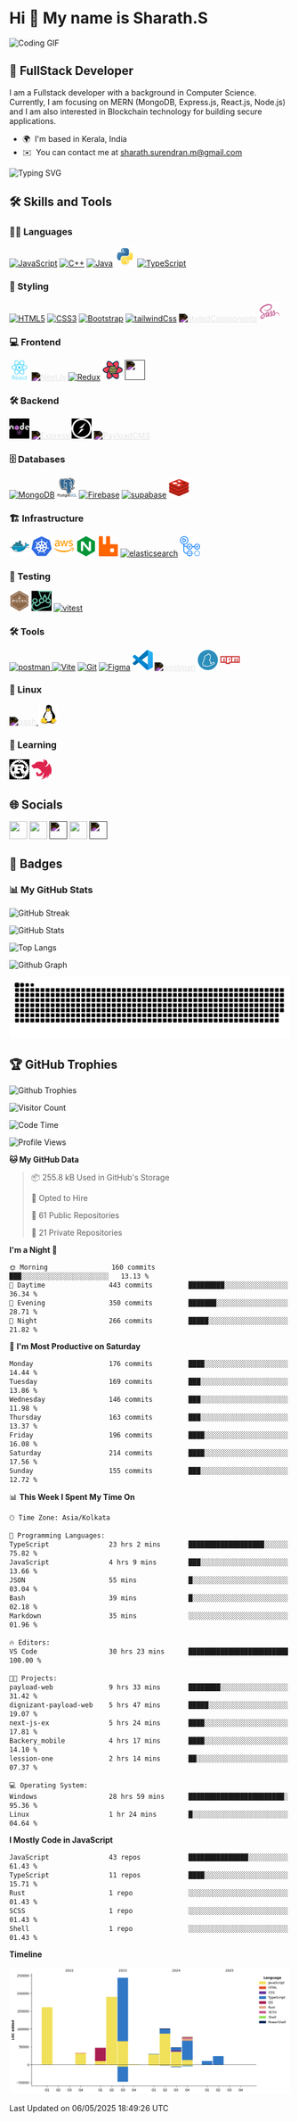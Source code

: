 # Hi 👋 My name is Sharath.S

<img src="https://media.giphy.com/media/qgQUggAC3Pfv687qPC/giphy.gif" width="500" height="300" alt="Coding GIF" />

## 🚀 FullStack Developer

I am a Fullstack developer with a background in Computer Science. Currently, I am focusing on MERN (MongoDB, Express.js, React.js, Node.js) and I am also interested in Blockchain technology for building secure applications.

- 🌍  I'm based in Kerala, India
- ✉️  You can contact me at [sharath.surendran.m@gmail.com](mailto:sharath.surendran.m@gmail.com)

![Typing SVG](https://readme-typing-svg.herokuapp.com?font=Fira+Code&size=24&duration=4000&pause=500&color=36BCF7&width=1200&lines=%22Success+is+the+sum+of+small+efforts%2C+repeated+day+in+and+day+out.%22+%E2%80%94Robert+Collier)

## 🛠️ Skills and Tools

### 🧑‍💻 Languages

<p align="left">
<a href="https://developer.mozilla.org/en-US/docs/Web/JavaScript" target="_blank" rel="noreferrer"><img src="https://raw.githubusercontent.com/danielcranney/readme-generator/main/public/icons/skills/javascript-colored.svg" width="36" height="36" alt="JavaScript" /></a>
<a href="https://docs.microsoft.com/en-us/cpp/?view=msvc-170" target="_blank" rel="noreferrer"><img src="https://raw.githubusercontent.com/danielcranney/readme-generator/main/public/icons/skills/cplusplus-colored.svg" width="36" height="36" alt="C++" /></a>
<a href="https://www.oracle.com/java/" target="_blank" rel="noreferrer"><img src="https://raw.githubusercontent.com/danielcranney/readme-generator/main/public/icons/skills/java-colored.svg" width="36" height="36" alt="Java" /></a>
<a href="https://www.python.org/" target="_blank" rel="noreferrer"><img src="https://raw.githubusercontent.com/devicons/devicon/master/icons/python/python-original.svg" alt="python" width="36" height="36"/></a>
<a href="https://www.typescriptlang.org/" target="_blank" rel="noreferrer"><img src="https://raw.githubusercontent.com/danielcranney/readme-generator/main/public/icons/skills/typescript-colored.svg" width="36" height="36" alt="TypeScript" /></a>
</p>

### 🎨 Styling

<p align="left">
<a href="https://developer.mozilla.org/en-US/docs/Glossary/HTML5" target="_blank" rel="noreferrer"><img src="https://raw.githubusercontent.com/danielcranney/readme-generator/main/public/icons/skills/html5-colored.svg" width="36" height="36" alt="HTML5" /></a>
<a href="https://www.w3.org/TR/CSS/#css" target="_blank" rel="noreferrer"><img src="https://raw.githubusercontent.com/danielcranney/readme-generator/main/public/icons/skills/css3-colored.svg" width="36" height="36" alt="CSS3" /></a>
<a href="https://getbootstrap.com/" target="_blank" rel="noreferrer"><img src="https://raw.githubusercontent.com/danielcranney/readme-generator/main/public/icons/skills/bootstrap-colored.svg" width="36" height="36" alt="Bootstrap" /></a>
<a href="https://tailwindcss.com/" target="_blank" rel="noreferrer"><img src="https://raw.githubusercontent.com/danielcranney/profileme-dev/main/public/icons/skills/tailwindcss-colored.svg" width="36" height="36" alt="tailwindCss" /></a>
<a href="https://styled-components.com/" target="_blank" rel="noreferrer"><img src="https://raw.githubusercontent.com/styled-components/brand/master/styled-components.png" width="36" height="36" alt="styledComponents" style="filter: invert(1)" /></a>
<a href="https://sass-lang.com/documentation/" target="_blank" rel="noreferrer"><img src="https://raw.githubusercontent.com/devicons/devicon/refs/heads/master/icons/sass/sass-original.svg" width="36" height="36" alt="sass/scss" /></a>
</p>

### 💻 Frontend

<p align="left">
<a href="https://reactjs.org/" target="_blank" rel="noreferrer"><img src="https://raw.githubusercontent.com/devicons/devicon/master/icons/react/react-original-wordmark.svg" alt="react" width="36" height="36"/></a>
<a href="https://nextjs.org/docs" target="_blank" rel="noreferrer"><img src="https://raw.githubusercontent.com/danielcranney/readme-generator/main/public/icons/skills/nextjs-colored.svg" width="36" height="36" alt="NextJs" style="filter: invert(1)"/></a>
<a href="https://redux.js.org/" target="_blank" rel="noreferrer"><img src="https://raw.githubusercontent.com/danielcranney/readme-generator/main/public/icons/skills/redux-colored.svg" width="36" height="36" alt="Redux" /></a>
<a href="https://tanstack.com/" target="_blank" rel="noreferrer"><img src="https://raw.githubusercontent.com/TanStack/query/main/media/emblem-light.svg" width="36" height="36" alt="React Query" /></a>
<a href="https://reactrouter.com/" target="_blank" rel="noreferrer"><img src="https://www.svgrepo.com/show/354262/react-router.svg" width="36" height="36" alt="" style="filter: invert(1)"/></a>
</p>

### 🛠️ Backend

<p align="left">
<a href="https://nodejs.org/en/" target="_blank" rel="noreferrer"><img src="https://raw.githubusercontent.com/devicons/devicon/master/icons/nodejs/nodejs-original-wordmark.svg" alt="nodejs" width="36" height="36" style="filter: invert(1)"/></a>
<a href="https://expressjs.com/" target="_blank" rel="noreferrer"><img src="https://raw.githubusercontent.com/danielcranney/readme-generator/main/public/icons/skills/express-colored.svg" width="36" height="36" alt="Express" style="filter: invert(1)"/></a>
<a href="https://socket.io/" target="_blank" rel="noreferrer"><img src="https://raw.githubusercontent.com/devicons/devicon/master/icons/socketio/socketio-original.svg" title="SocketIO" alt="SocketIO" width="36" height="36" style="filter: invert(1)"/></a>
<a href="https://payloadcms.com/" target="_blank" rel="noreferrer"><img src="https://raw.githubusercontent.com/simple-icons/simple-icons/refs/heads/develop/icons/payloadcms.svg" title="PayloadCMS" alt="PayloadCMS" width="36" height="36" style="filter: invert(1)"/></a>
</p>

### 🗄️ Databases

<p align="left">
<a href="https://www.mongodb.com/" target="_blank" rel="noreferrer"><img src="https://raw.githubusercontent.com/danielcranney/readme-generator/main/public/icons/skills/mongodb-colored.svg" width="36" height="36" alt="MongoDB" /></a>
<a href="https://www.postgresql.org/" target="_blank" rel="noreferrer"><img src="https://raw.githubusercontent.com/devicons/devicon/master/icons/postgresql/postgresql-original-wordmark.svg" alt="postgresql" width="36" height="36"/></a>
<a href="https://firebase.google.com/" target="_blank" rel="noreferrer"><img src="https://raw.githubusercontent.com/danielcranney/readme-generator/main/public/icons/skills/firebase-colored.svg" width="36" height="36" alt="Firebase" /></a>
<a href="https://supabase.com/" target="_blank" rel="noreferrer"><img src="https://raw.githubusercontent.com/danielcranney/readme-generator/main/public/icons/skills/supabase-colored.svg" width="36" height="36" alt="supabase" /></a>
<a href="https://redis.io/" target="_blank" rel="noreferrer"><img src="https://raw.githubusercontent.com/devicons/devicon/master/icons/redis/redis-original.svg" width="36" height="36" alt="redis" /></a>
</p>

### 🏗️ Infrastructure

<p align="left">
<a href="https://www.docker.com/" target="_blank" rel="noreferrer"><img src="https://raw.githubusercontent.com/devicons/devicon/master/icons/docker/docker-original.svg" width="36" height="36" alt="docker" /></a>
<a href="https://kubernetes.io/" target="_blank" rel="noreferrer"><img src="https://raw.githubusercontent.com/devicons/devicon/master/icons/kubernetes/kubernetes-original.svg" width="36" height="36" alt="kubernetes" /></a>
<a href="https://aws.amazon.com/" target="_blank" rel="noreferrer"><img src="https://raw.githubusercontent.com/devicons/devicon/master/icons/amazonwebservices/amazonwebservices-plain-wordmark.svg" title="AWS" alt="AWS" width="36" height="36"/></a>
<a href="https://nginx.org/en/" target="_blank" rel="noreferrer"> <img src="https://raw.githubusercontent.com/devicons/devicon/master/icons/nginx/nginx-original.svg" title="Nginx" alt="Nginx" width="36" height="36"/></a>
<a href="https://www.rabbitmq.com/" target="_blank" rel="noreferrer"> <img src="https://raw.githubusercontent.com/devicons/devicon/master/icons/rabbitmq/rabbitmq-original.svg" title="rabbitmq" alt="rabbitmq" width="36" height="36"/></a>
<a href="https://www.elastic.co/elasticsearch" target="_blank" rel="noreferrer"> <img src="https://www.vectorlogo.zone/logos/elastic/elastic-icon.svg" alt="elasticsearch" width="36" height="36"/></a>
<a href="https://github.com/features/actions" target="_blank" rel="noreferrer"> <img src="https://raw.githubusercontent.com/devicons/devicon/refs/heads/master/icons/githubactions/githubactions-original.svg" title="githubactions" alt="githubactions" width="36" height="36"/></a>
</p>

### 🧪 Testing

<p align="left">
<a href="https://mochajs.org/" target="_blank" rel="noreferrer"><img src="https://raw.githubusercontent.com/devicons/devicon/master/icons/mocha/mocha-plain.svg" title="Mocha" alt="Mocha" width="36" height="36"/></a>
<a href="https://jestjs.io/" target="_blank" rel="noreferrer"><img src="https://raw.githubusercontent.com/devicons/devicon/refs/heads/master/icons/jest/jest-plain.svg" width="36" height="36" alt="jest" style="filter: invert(1)" /></a>
<a href="https://vitest.dev/" target="_blank" rel="noreferrer"><img src="https://user-images.githubusercontent.com/11247099/145112184-a9ff6727-661c-439d-9ada-963124a281f7.png" width="36" height="36" alt="vitest"  /></a>
</p>

### 🛠️ Tools

<p align="left">
<a href="https://postman.com" target="_blank" rel="noreferrer"> <img src="https://www.vectorlogo.zone/logos/getpostman/getpostman-icon.svg" alt="postman" width="36" height="36"/> </a>
<a href="https://vitejs.dev/" target="_blank" rel="noreferrer"><img src="https://raw.githubusercontent.com/danielcranney/readme-generator/main/public/icons/skills/vite-colored.svg" width="36" height="36" alt="Vite" /></a>
<a href="https://git-scm.com/" target="_blank" rel="noreferrer"><img src="https://raw.githubusercontent.com/danielcranney/readme-generator/main/public/icons/skills/git-colored.svg" width="36" height="36" alt="Git" /></a>
<a href="https://www.figma.com/" target="_blank" rel="noreferrer"><img src="https://raw.githubusercontent.com/danielcranney/readme-generator/main/public/icons/skills/figma-colored.svg" width="36" height="36" alt="Figma" /></a>
<a href="https://code.visualstudio.com/" target="_blank" rel="noreferrer"><img src="https://raw.githubusercontent.com/devicons/devicon/master/icons/vscode/vscode-original.svg" title="VScode" alt="Vscode" width="36" height="36"/></a>
<a href="https://www.postman.com/" target="_blank" rel="noreferrer"><img src="https://raw.githubusercontent.com/simple-icons/simple-icons/develop/icons/postman.svg" title="postman" alt="postman" width="36" height="36" style="filter: invert(1)"/></a>
<a href="https://yarnpkg.com/" target="_blank" rel="noreferrer"><img src="https://raw.githubusercontent.com/devicons/devicon/master/icons/yarn/yarn-original.svg" title="yarn" alt="yarn" width="36" height="36"/></a>
<a href="https://www.npmjs.com/" target="_blank" rel="noreferrer"> <img src="https://raw.githubusercontent.com/devicons/devicon/master/icons/npm/npm-original-wordmark.svg" title="npm" alt="npm" width="36" height="36"/></a>
</p>

### 🐧 Linux

<p align="left">
<a href="https://www.gnu.org/software/bash/" target="_blank" rel="noreferrer"> <img src="https://www.vectorlogo.zone/logos/gnu_bash/gnu_bash-icon.svg" alt="bash" width="36" height="36" style="filter: invert(1)"/> </a>
<a href="https://www.linux.org/" target="_blank" rel="noreferrer"> <img src="https://raw.githubusercontent.com/devicons/devicon/master/icons/linux/linux-original.svg" alt="linux" width="36" height="36"/> </a>
</p>

### 📘 Learning

<p align="left">
<a href="https://doc.rust-lang.org/book/" target="_blank" rel="noreferrer"> <img src="https://raw.githubusercontent.com/devicons/devicon/master/icons/rust/rust-original.svg" title="rust" alt="rust" width="36" height="36"style="filter: invert(1)"/></a>
<a href="https://docs.nestjs.com/" target="_blank" rel="noreferrer"> <img src="https://raw.githubusercontent.com/devicons/devicon/master/icons/nestjs/nestjs-original.svg" title="nest" alt="nest" width="36" height="36"/></a>
</p>

<!--
<p align="left">
<a href="https://babeljs.io/" target="_blank" rel="noreferrer"> <img src="https://www.vectorlogo.zone/logos/babeljs/babeljs-icon.svg" alt="babel" width="36" height="36"/> </a>
<a href="https://circleci.com" target="_blank" rel="noreferrer"> <img src="https://www.vectorlogo.zone/logos/circleci/circleci-icon.svg" alt="circleci" width="36" height="36"/> </a>
<a href="https://www.djangoproject.com/" target="_blank" rel="noreferrer"> <img src="https://cdn.worldvectorlogo.com/logos/django.svg" alt="django" width="36" height="36"/> </a>
<a href="https://flask.palletsprojects.com/" target="_blank" rel="noreferrer"> <img src="https://www.vectorlogo.zone/logos/pocoo_flask/pocoo_flask-icon.svg" alt="flask" width="36" height="36"/> </a>
<a href="https://golang.org" target="_blank" rel="noreferrer"> <img src="https://raw.githubusercontent.com/devicons/devicon/master/icons/go/go-original.svg" alt="go" width="36" height="36"/> </a>
<a href="https://graphql.org" target="_blank" rel="noreferrer"> <img src="https://www.vectorlogo.zone/logos/graphql/graphql-icon.svg" alt="graphql" width="36" height="36"/> </a>
<a href="https://www.jenkins.io" target="_blank" rel="noreferrer"> <img src="https://www.vectorlogo.zone/logos/jenkins/jenkins-icon.svg" alt="jenkins" width="36" height="36"/> </a> <a href="https://kafka.apache.org/" target="_blank" rel="noreferrer"> <img src="https://www.vectorlogo.zone/logos/apache_kafka/apache_kafka-icon.svg" alt="kafka" width="36" height="36"/> </a>
<a href="https://www.elastic.co/kibana" target="_blank" rel="noreferrer"> <img src="https://www.vectorlogo.zone/logos/elasticco_kibana/elasticco_kibana-icon.svg" alt="kibana" width="36" height="36"/> </a>
<a href="https://www.mysql.com/" target="_blank" rel="noreferrer"> <img src="https://raw.githubusercontent.com/devicons/devicon/master/icons/mysql/mysql-original-wordmark.svg" alt="mysql" width="36" height="36"/> </a>
<a href="https://pandas.pydata.org/" target="_blank" rel="noreferrer"> <img src="https://raw.githubusercontent.com/devicons/devicon/2ae2a900d2f041da66e950e4d48052658d850630/icons/pandas/pandas-original.svg" alt="pandas" width="36" height="36"/> </a>
<a href="https://github.com/puppeteer/puppeteer" target="_blank" rel="noreferrer"> <img src="https://www.vectorlogo.zone/logos/pptrdev/pptrdev-official.svg" alt="puppeteer" width="36" height="36"/> </a>
<a href="https://reactnative.dev/" target="_blank" rel="noreferrer"> <img src="https://reactnative.dev/img/header_logo.svg" alt="reactnative" width="36" height="36"/> </a>
<a href="https://www.tensorflow.org" target="_blank" rel="noreferrer"> <img src="https://www.vectorlogo.zone/logos/tensorflow/tensorflow-icon.svg" alt="tensorflow" width="36" height="36"/> </a>
<a href="https://webpack.js.org" target="_blank" rel="noreferrer"> <img src="https://raw.githubusercontent.com/devicons/devicon/d00d0969292a6569d45b06d3f350f463a0107b0d/icons/webpack/webpack-original-wordmark.svg" alt="webpack" width="36" height="36"/> </a>
</p>
--->

## 🌐 Socials

<p align="left">
<a href="https://discord.com/users/cybersamurai2850" target="_blank" rel="noreferrer"><img src="https://raw.githubusercontent.com/danielcranney/readme-generator/main/public/icons/socials/discord.svg" width="32" height="32" /></a>
<a href="https://www.facebook.com/sharath.surendran.37" target="_blank" rel="noreferrer"><img src="https://raw.githubusercontent.com/danielcranney/readme-generator/main/public/icons/socials/facebook.svg" width="32" height="32" /></a>
<a href="https://www.github.com/ki11e6" target="_blank" rel="noreferrer"><img src="https://raw.githubusercontent.com/danielcranney/readme-generator/main/public/icons/socials/github.svg" width="32" height="32" style="filter: invert(1)"/></a>
<a href="https://www.linkedin.com/in/sharath-s-001590137" target="_blank" rel="noreferrer"><img src="https://raw.githubusercontent.com/danielcranney/readme-generator/main/public/icons/socials/linkedin.svg" width="32" height="32" /></a>
<a href="https://www.twitter.com/7a648e8e61474a3" target="_blank" rel="noreferrer"><img src="https://raw.githubusercontent.com/danielcranney/readme-generator/main/public/icons/socials/twitter.svg" width="32" height="32" style="filter: invert(1)"/></a>
</p>

## 🏅 Badges

### 📊 My GitHub Stats

![GitHub Streak](https://github-readme-streak-stats.herokuapp.com?user=ki11e6&theme=catppuccin-macchiato&date_format=M%20j%5B%2C%20Y%5D)

![GitHub Stats](https://github-readme-stats.vercel.app/api?username=ki11e6&show_icons=true&theme=radical)

![Top Langs](https://github-readme-stats.vercel.app/api/top-langs/?username=ki11e6\&layout=compact&langs_count=8&theme=dark)

![Github Graph](https://github-readme-activity-graph.vercel.app/graph?username=ki11e6&bg_color=362c59&color=fb4bf0&line=13a0c3&point=73ff00&area=true&hide_border=true)

<picture>
  <source media="(prefers-color-scheme: dark)" srcset="https://raw.githubusercontent.com/platane/platane/output/github-contribution-grid-snake-dark.svg">
  <source media="(prefers-color-scheme: light)" srcset="https://raw.githubusercontent.com/platane/platane/output/github-contribution-grid-snake.svg">
  <img alt="github contribution grid snake animation" src="https://raw.githubusercontent.com/platane/platane/output/github-contribution-grid-snake.svg">
</picture>

## 🏆 GitHub Trophies

![Github Trophies](https://github-profile-trophy.vercel.app/?username=ki11e6&theme=onedark)

![Visitor Count](https://komarev.com/ghpvc/?username=ki11e6&color=brightgreen)

<!--START_SECTION:waka-->
![Code Time](http://img.shields.io/badge/Code%20Time-518%20hrs%2032%20mins-blue)

![Profile Views](http://img.shields.io/badge/Profile%20Views-0-blue)

**🐱 My GitHub Data** 

> 📦 255.8 kB Used in GitHub's Storage 
 > 
> 💼 Opted to Hire
 > 
> 📜 61 Public Repositories 
 > 
> 🔑 21 Private Repositories 
 > 
**I'm a Night 🦉** 

```text
🌞 Morning                160 commits         ███░░░░░░░░░░░░░░░░░░░░░░   13.13 % 
🌆 Daytime                443 commits         █████████░░░░░░░░░░░░░░░░   36.34 % 
🌃 Evening                350 commits         ███████░░░░░░░░░░░░░░░░░░   28.71 % 
🌙 Night                  266 commits         █████░░░░░░░░░░░░░░░░░░░░   21.82 % 
```
📅 **I'm Most Productive on Saturday** 

```text
Monday                   176 commits         ████░░░░░░░░░░░░░░░░░░░░░   14.44 % 
Tuesday                  169 commits         ███░░░░░░░░░░░░░░░░░░░░░░   13.86 % 
Wednesday                146 commits         ███░░░░░░░░░░░░░░░░░░░░░░   11.98 % 
Thursday                 163 commits         ███░░░░░░░░░░░░░░░░░░░░░░   13.37 % 
Friday                   196 commits         ████░░░░░░░░░░░░░░░░░░░░░   16.08 % 
Saturday                 214 commits         ████░░░░░░░░░░░░░░░░░░░░░   17.56 % 
Sunday                   155 commits         ███░░░░░░░░░░░░░░░░░░░░░░   12.72 % 
```


📊 **This Week I Spent My Time On** 

```text
🕑︎ Time Zone: Asia/Kolkata

💬 Programming Languages: 
TypeScript               23 hrs 2 mins       ███████████████████░░░░░░   75.82 % 
JavaScript               4 hrs 9 mins        ███░░░░░░░░░░░░░░░░░░░░░░   13.66 % 
JSON                     55 mins             █░░░░░░░░░░░░░░░░░░░░░░░░   03.04 % 
Bash                     39 mins             █░░░░░░░░░░░░░░░░░░░░░░░░   02.18 % 
Markdown                 35 mins             ░░░░░░░░░░░░░░░░░░░░░░░░░   01.96 % 

🔥 Editors: 
VS Code                  30 hrs 23 mins      █████████████████████████   100.00 % 

🐱‍💻 Projects: 
payload-web              9 hrs 33 mins       ████████░░░░░░░░░░░░░░░░░   31.42 % 
dignizant-payload-web    5 hrs 47 mins       █████░░░░░░░░░░░░░░░░░░░░   19.07 % 
next-js-ex               5 hrs 24 mins       ████░░░░░░░░░░░░░░░░░░░░░   17.81 % 
Backery_mobile           4 hrs 17 mins       ████░░░░░░░░░░░░░░░░░░░░░   14.10 % 
lession-one              2 hrs 14 mins       ██░░░░░░░░░░░░░░░░░░░░░░░   07.37 % 

💻 Operating System: 
Windows                  28 hrs 59 mins      ████████████████████████░   95.36 % 
Linux                    1 hr 24 mins        █░░░░░░░░░░░░░░░░░░░░░░░░   04.64 % 
```

**I Mostly Code in JavaScript** 

```text
JavaScript               43 repos            ███████████████░░░░░░░░░░   61.43 % 
TypeScript               11 repos            ████░░░░░░░░░░░░░░░░░░░░░   15.71 % 
Rust                     1 repo              ░░░░░░░░░░░░░░░░░░░░░░░░░   01.43 % 
SCSS                     1 repo              ░░░░░░░░░░░░░░░░░░░░░░░░░   01.43 % 
Shell                    1 repo              ░░░░░░░░░░░░░░░░░░░░░░░░░   01.43 % 
```



**Timeline**

![Lines of Code chart](https://raw.githubusercontent.com/ki11e6/ki11e6/main/assets/bar_graph.png)


 Last Updated on 06/05/2025 18:49:26 UTC
<!--END_SECTION:waka-->